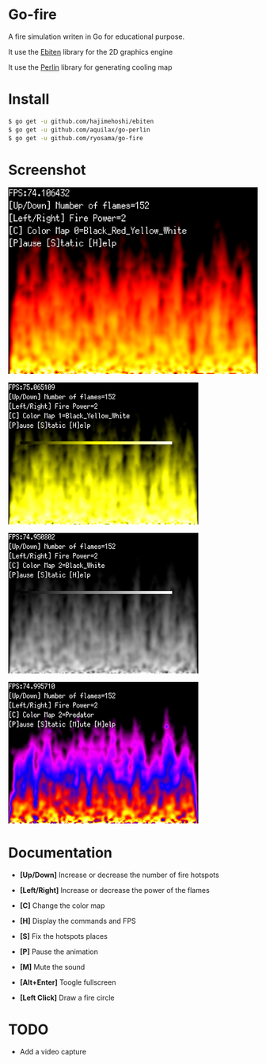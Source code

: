 Go-fire
=======

A fire simulation writen in Go for educational purpose.

It use the [Ebiten](https://github.com/hajimehoshi/ebiten) library for the 2D graphics engine

It use the [Perlin](https://github.com/aquilax/go-perlin) library for generating cooling map

Install
=======

```bash
$ go get -u github.com/hajimehoshi/ebiten
$ go get -u github.com/aquilax/go-perlin
$ go get -u github.com/ryosama/go-fire
```

Screenshot
===========

![Red Yellow color map](https://github.com/ryosama/go-fire/raw/master/screenshot1.png "Red Yellow color map")

![Yellow color map](https://github.com/ryosama/go-fire/raw/master/screenshot2.png "Yellow color map")

![White color map](https://github.com/ryosama/go-fire/raw/master/screenshot3.png "White color map")

![Predator map](https://github.com/ryosama/go-fire/raw/master/screenshot4.png "Predator color map")

Documentation
=============

- __[Up/Down]__ Increase or decrease the number of fire hotspots

- __[Left/Right]__ Increase or decrease the power of the flames

- __[C]__ Change the color map

- __[H]__ Display the commands and FPS

- __[S]__ Fix the hotspots places

- __[P]__ Pause the animation

- __[M]__ Mute the sound

- __[Alt+Enter]__ Toogle fullscreen

- __[Left Click]__ Draw a fire circle

TODO
=============

- Add a video capture